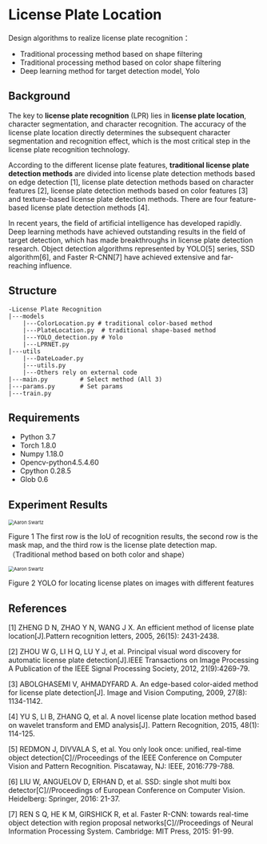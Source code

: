 # License Plate Location 

Design algorithms to realize license plate recognition：

- Traditional processing method based on shape filtering
- Traditional processing method based on color shape filtering
- Deep learning method for target detection model, Yolo

## Background

The key to **license plate recognition** (LPR) lies in **license plate location**, character segmentation, and character recognition. The accuracy of the license plate location directly determines the subsequent character segmentation and recognition effect, which is the most critical step in the license plate recognition technology.

According to the different license plate features, **traditional license plate detection methods** are divided into license plate detection methods based on edge detection [1], license plate detection methods based on character features [2], license plate detection methods based on color features [3] and texture-based license plate detection methods. There are four feature-based license plate detection methods [4].

In recent years, the field of artificial intelligence has developed rapidly. Deep learning methods have achieved outstanding results in the field of target detection, which has made breakthroughs in license plate detection research. Object detection algorithms represented by YOLO[5] series, SSD algorithm[6], and Faster R-CNN[7] have achieved extensive and far-reaching influence.

## Structure

```
-License Plate Recognition
|---models
	|---ColorLocation.py # traditional color-based method
	|---PlateLocation.py  # traditional shape-based method
	|---YOLO_detection.py # Yolo
	|---LPRNET.py
|---utils
	|---DateLoader.py
	|---utils.py
	|---Others rely on external code
|---main.py 		# Select method (All 3) 
|---params.py       # Set params
|---train.py
```

## Requirements

- Python 3.7 
- Torch 1.8.0 
- Numpy 1.18.0 
- Opencv-python4.5.4.60 
- Cpython 0.28.5 
- Glob 0.6

## Experiment Results

<img src="https://github.com/supergirl-os/License-Plate-Recognition/raw/main/res2.png" alt="Aaron Swartz" style="zoom:67%;" />

Figure 1 The first row is the IoU of recognition results, the second row is the mask map, and the third row is the license plate detection map. （Traditional method based on both color and shape）



<img src="https://github.com/supergirl-os/License-Plate-Recognition/raw/main/res3.png" alt="Aaron Swartz" style="zoom:67%;" />

Figure 2 YOLO for locating license plates on images with different features

## References

[1] ZHENG D N, ZHAO Y N, WANG J X. An efficient method of license plate location[J].Pattern recognition letters, 2005, 26(15): 2431-2438. 

[2] ZHOU W G, LI H Q, LU Y J, et al. Principal visual word discovery for automatic license plate detection[J].IEEE Transactions on Image Processing A Publication of the IEEE Signal Processing Society, 2012, 21(9):4269-79. 

[3] ABOLGHASEMI V, AHMADYFARD A. An edge-based color-aided method for license plate detection[J]. Image and Vision Computing, 2009, 27(8): 1134-1142. 

[4] YU S, LI B, ZHANG Q, et al. A novel license plate location method based on wavelet transform and EMD analysis[J]. Pattern Recognition, 2015, 48(1): 114-125. 

[5] REDMON J, DIVVALA S, et al. You only look once: unified, real-time object detection[C]//Proceedings of the IEEE Conference on Computer Vision and Pattern Recognition. Piscataway, NJ: IEEE, 2016:779-788. 

[6] LIU W, ANGUELOV D, ERHAN D, et al. SSD: single shot multi box detector[C]//Proceedings of European Conference on Computer Vision. Heidelberg: Springer, 2016: 21-37. 

[7] REN S Q, HE K M, GIRSHICK R, et al. Faster R-CNN: towards real-time object detection with region proposal networks[C]//Proceedings of Neural Information Processing System. Cambridge: MIT Press, 2015: 91-99.